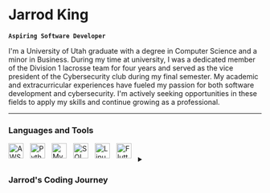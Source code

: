# Jarrod King

**` Aspiring Software Developer `**

I'm a University of Utah graduate with a degree in Computer Science and a minor in Business. During my time at university, I was a dedicated member of the Division 1 lacrosse team for four years and served as the vice president of the Cybersecurity club during my final semester. My academic and extracurricular experiences have fueled my passion for both software development and cybersecurity. I'm actively seeking opportunities in these fields to apply my skills and continue growing as a professional.

---

### Languages and Tools <!-- https://devicon.dev/ -->

<img align="left" alt="AWS" width="30px" style="padding-right:10px;" src="https://cdn.jsdelivr.net/gh/devicons/devicon@latest/icons/amazonwebservices/amazonwebservices-original-wordmark.svg"/>
<img align="left" alt="Python" width="30px" style="padding-right:10px;" src="https://cdn.jsdelivr.net/gh/devicons/devicon@latest/icons/python/python-original.svg"/>
<img align="left" alt="MySQL" width="30px" style="padding-right:10px;" src="https://cdn.jsdelivr.net/gh/devicons/devicon@latest/icons/mysql/mysql-original.svg"/>
<img align="left" alt="SQL" width="30px" style="padding-right:10px;" src="https://cdn.jsdelivr.net/gh/devicons/devicon@latest/icons/postgresql/postgresql-original.svg" />          
<img align="left" alt="Linux" width="30px" style="padding-right:10px;" src="https://cdn.jsdelivr.net/gh/devicons/devicon@latest/icons/linux/linux-original.svg" />
<img align="left" alt="Flutter" width="30px" style="padding-right:10px;" src="https://cdn.jsdelivr.net/gh/devicons/devicon@latest/icons/flutter/flutter-original.svg" />
<!-- <img align="left" alt="Python" width="30px" style="padding-right:10px;" src="" /> -->

#
<details>
<summary><h3> Jarrod's Coding Journey </h3></summary>

I started coding my during softmore year of college. Having excelled in math and science courses in high school, I saw Computer Science as an intriguing new frontier. When I began coding, I fell in love with the problem-solving aspect and the satisfaction that comes with overcoming challenging problems. Although I felt like I was a step behind in the software world because I didn't start coding until college, this pushed me to become proficient at picking up new skills quickly. I am excited to continue developing my skills and contributing to projects that can make a positive impact around the world!
  
</details>

